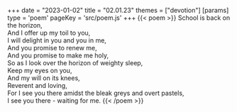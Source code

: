 +++
date = "2023-01-02"
title = "02.01.23"
themes = ["devotion"]
[params]
  type = 'poem'
  pageKey = 'src/poem.js'
+++
{{< poem >}}
School is back on the horizon,  
And I offer up my toil to you,  
I will delight in you and you in me,  
And you promise to renew me,  
And you promise to make me holy,  
So as I look over the horizon of weighty sleep,  
Keep my eyes on you,  
And my will on its knees,  
Reverent and loving,  
For I see you there amidst the bleak greys and overt pastels,  
I see you there - waiting for me.
{{< /poem >}}